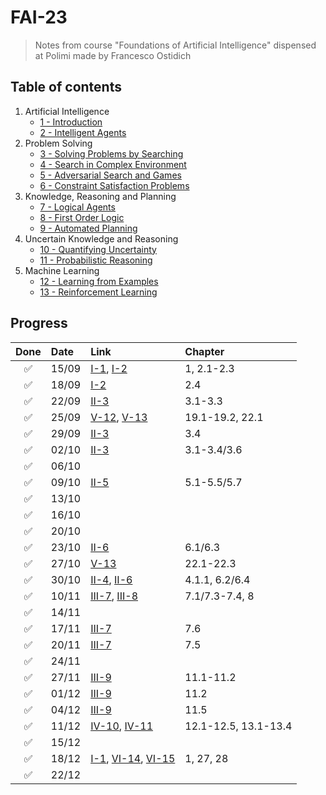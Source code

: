 # FAI-23

> Notes from course "Foundations of Artificial Intelligence" dispensed at Polimi made by Francesco Ostidich

## Table of contents

1. Artificial Intelligence   
	- [1 - Introduction](./I%20-%20Artificial%20Intelligence/1%20-%20Introduction.md)
	- [2 - Intelligent Agents](./I%20-%20Artificial%20Intelligence/2%20-%20Intelligent%20Agents.md)
2. Problem Solving
	- [3 - Solving Problems by Searching](./II%20-%20Problem%20Solving/3%20-%20Solving%20Problems%20by%20Searching.md)
	- [4 - Search in Complex Environment](./II%20-%20Problem%20Solving/4%20-%20Search%20in%20Complex%20Environment.md)
	- [5 - Adversarial Search and Games](./II%20-%20Problem%20Solving/5%20-%20Adversarial%20Search%20and%20Games.md)
	- [6 - Constraint Satisfaction Problems](./II%20-%20Problem%20Solving/6%20-%20Constraint%20Satisfaction%20Problems.md)
3. Knowledge, Reasoning and Planning
	- [7 - Logical Agents](./III%20-%20Knowledge,%20Reasoning%20and%20Planning/7%20-%20Logical%20Agents.md)
	- [8 - First Order Logic](./III%20-%20Knowledge,%20Reasoning%20and%20Planning/8%20-%20First%20Order%20Logic.md)
	- [9 - Automated Planning](./III%20-%20Knowledge,%20Reasoning%20and%20Planning/9%20-%20Automated%20Planning.md)
4. Uncertain Knowledge and Reasoning
	- [10 - Quantifying Uncertainty](./IV%20-%20Uncertain%20Knowledge%20and%20Reasoning/10%20-%20Quantifying%20Uncertainty.md)
	- [11 - Probabilistic Reasoning](./IV%20-%20Uncertain%20Knowledge%20and%20Reasoning/11%20-%20Probabilistic%20Reasoning.md)
5. Machine Learning
	- [12 - Learning from Examples](./V%20-%20Machine%20Learning/12%20-%20Learning%20from%20Examples.md)
	- [13 - Reinforcement Learning](./V%20-%20Machine%20Learning/13%20-%20Reinforcement%20Learning.md)

## Progress
| Done | Date | Link | Chapter |
|:----:|:-----|:-----|:--------|
| :white_check_mark: | 15/09 | [I-1](./I%20-%20Artificial%20Intelligence/1%20-%20Introduction.md), [I-2](./I%20-%20Artificial%20Intelligence/2%20-%20Intelligent%20Agents.md) | 1, 2.1-2.3 |
| :white_check_mark: | 18/09 | [I-2](./I%20-%20Artificial%20Intelligence/2%20-%20Intelligent%20Agents.md) | 2.4 |
| :white_check_mark: | 22/09 | [II-3](./II%20-%20Problem%20Solving/3%20-%20Solving%20Problems%20by%20Searching.md) | 3.1-3.3 |
| :white_check_mark: | 25/09 | [V-12](./V%20-%20Machine%20Learning/12%20-%20Learning%20from%20Examples.md), [V-13](./V%20-%20Machine%20Learning/13%20-%20Reinforcement%20Learning.md) | 19.1-19.2, 22.1 |
| :white_check_mark: | 29/09 | [II-3](./II%20-%20Problem%20Solving/3%20-%20Solving%20Problems%20by%20Searching.md) | 3.4 |
| :white_check_mark: | 02/10 | [II-3](./II%20-%20Problem%20Solving/3%20-%20Solving%20Problems%20by%20Searching.md) | 3.1-3.4/3.6 |
| :white_check_mark: | 06/10 |  |  |
| :white_check_mark: | 09/10 | [II-5](./II%20-%20Problem%20Solving/5%20-%20Adversarial%20Search%20and%20Games.md) | 5.1-5.5/5.7 |
| :white_check_mark: | 13/10 |  |  |
| :white_check_mark: | 16/10 |  |  |
| :white_check_mark: | 20/10 |  |  |
| :white_check_mark: | 23/10 | [II-6](./II%20-%20Problem%20Solving/6%20-%20Constraint%20Satisfaction%20Problems.md) | 6.1/6.3 |
| :white_check_mark: | 27/10 | [V-13](./V%20-%20Machine%20Learning/13%20-%20Reinforcement%20Learning.md) | 22.1-22.3 |
| :white_check_mark: | 30/10 | [II-4](./II%20-%20Problem%20Solving/4%20-%20Search%20in%20Complex%20Environment.md), [II-6](./II%20-%20Problem%20Solving/6%20-%20Constraint%20Satisfaction%20Problems.md) | 4.1.1, 6.2/6.4 |
| :white_check_mark: | 10/11 | [III-7](./III%20-%20Knowledge,%20Reasoning%20and%20Planning/7%20-%20Logical%20Agents.md), [III-8](./III%20-%20Knowledge,%20Reasoning%20and%20Planning/8%20-%20First%20Order%20Logic.md) | 7.1/7.3-7.4, 8 |
| :white_check_mark: | 14/11 |  |  |
| :white_check_mark: | 17/11 | [III-7](./III%20-%20Knowledge,%20Reasoning%20and%20Planning/7%20-%20Logical%20Agents.md) | 7.6 |
| :white_check_mark: | 20/11 | [III-7](./III%20-%20Knowledge,%20Reasoning%20and%20Planning/7%20-%20Logical%20Agents.md) | 7.5 |
| :white_check_mark: | 24/11 |  |  |
| :white_check_mark: | 27/11 | [III-9](./III%20-%20Knowledge,%20Reasoning%20and%20Planning/9%20-%20Automated%20Planning.md) | 11.1-11.2 |
| :white_check_mark: | 01/12 | [III-9](./III%20-%20Knowledge,%20Reasoning%20and%20Planning/9%20-%20Automated%20Planning.md) | 11.2 |
| :white_check_mark: | 04/12 | [III-9](./III%20-%20Knowledge,%20Reasoning%20and%20Planning/9%20-%20Automated%20Planning.md) | 11.5 |
| :white_check_mark: | 11/12 | [IV-10](./IV%20-%20Uncertain%20Knowledge%20and%20Reasoning/10%20-%20Quantifying%20Uncertainty.md), [IV-11](./IV%20-%20Uncertain%20Knowledge%20and%20Reasoning/11%20-%20Probabilistic%20Reasoning.md) | 12.1-12.5, 13.1-13.4 |
| :white_check_mark: | 15/12 |  |  |
| :white_check_mark: | 18/12 | [I-1](./I%20-%20Artificial%20Intelligence/1%20-%20Introduction.md), [VI-14](./VI%20-%20Conclusions/14%20-%20Philosophy,%20Ethics%20and%20Safety%20of%20AI.md), [VI-15](./VI%20-%20Conclusions/15%20-%20The%20Future%20of%20AI.md) | 1, 27, 28 |
| :white_check_mark: | 22/12 |  |  |
